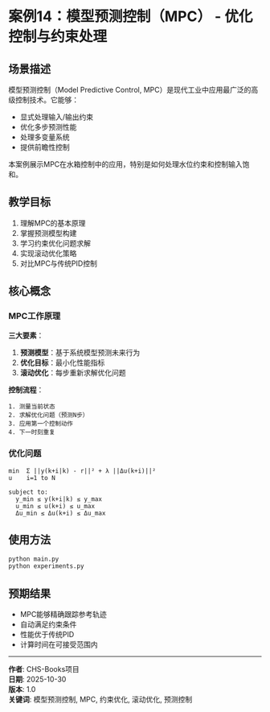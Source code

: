# 案例14：模型预测控制（MPC） - 优化控制与约束处理

## 场景描述

模型预测控制（Model Predictive Control, MPC）是现代工业中应用最广泛的高级控制技术。它能够：
- 显式处理输入/输出约束
- 优化多步预测性能
- 处理多变量系统
- 提供前瞻性控制

本案例展示MPC在水箱控制中的应用，特别是如何处理水位约束和控制输入饱和。

## 教学目标

1. 理解MPC的基本原理
2. 掌握预测模型构建
3. 学习约束优化问题求解
4. 实现滚动优化策略
5. 对比MPC与传统PID控制

## 核心概念

### MPC工作原理

**三大要素**：
1. **预测模型**：基于系统模型预测未来行为
2. **优化目标**：最小化性能指标
3. **滚动优化**：每步重新求解优化问题

**控制流程**：
```
1. 测量当前状态
2. 求解优化问题（预测N步）
3. 应用第一个控制动作
4. 下一时刻重复
```

### 优化问题

```
min  Σ ||y(k+i|k) - r||² + λ ||Δu(k+i)||²
u    i=1 to N

subject to:
  y_min ≤ y(k+i|k) ≤ y_max
  u_min ≤ u(k+i) ≤ u_max
  Δu_min ≤ Δu(k+i) ≤ Δu_max
```

## 使用方法

```bash
python main.py
python experiments.py
```

## 预期结果

- MPC能够精确跟踪参考轨迹
- 自动满足约束条件
- 性能优于传统PID
- 计算时间在可接受范围内

---

**作者**: CHS-Books项目  
**日期**: 2025-10-30  
**版本**: 1.0  
**关键词**: 模型预测控制, MPC, 约束优化, 滚动优化, 预测控制
